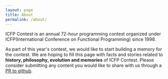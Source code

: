 ```yaml
---
layout: page
title: About
permalink: /about/
---
```


ICFP Contest is an annual 72-hour programming contest organized under ICFP(International Conference on Functional Programming) since 1998.

As part of this year's contest, we would like to start building a memory for the contest. We are hoping to fill this page with facts and stories related to **history, philosophy, evolution and memories** of ICFP Contest. Please consider submitting any content you would like to share with us through a [PR to github](https://github.com/icfpcontest2022/icfpcontest2022.github.io).


